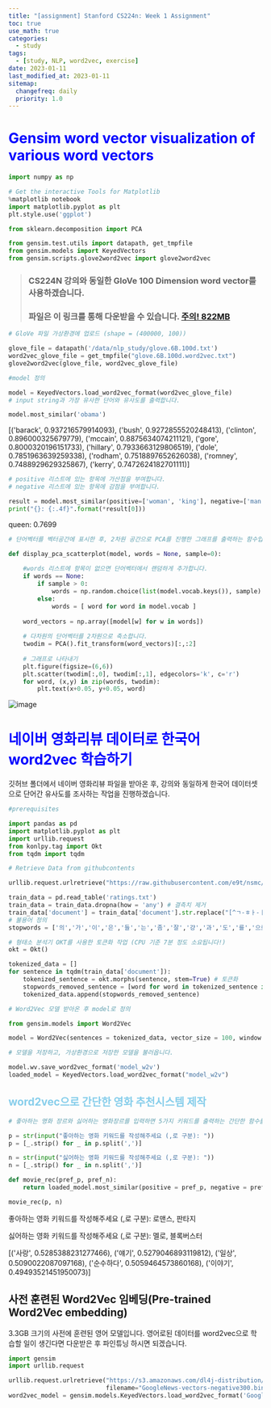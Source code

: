 ```yaml
---
title: "[assignment] Stanford CS224n: Week 1 Assignment"
toc: true
use_math: true
categories:
  - study
tags:
  - [study, NLP, word2vec, exercise]
date: 2023-01-11
last_modified_at: 2023-01-11
sitemap:
  changefreq: daily
  priority: 1.0
---
```


# <span style = "color : blue"> Gensim word vector visualization of various word vectors </span>

```python
import numpy as np

# Get the interactive Tools for Matplotlib
%matplotlib notebook
import matplotlib.pyplot as plt
plt.style.use('ggplot')

from sklearn.decomposition import PCA

from gensim.test.utils import datapath, get_tmpfile
from gensim.models import KeyedVectors
from gensim.scripts.glove2word2vec import glove2word2vec
```

> ### CS224N 강의와 동일한 GloVe 100 Dimension word vector를 사용하겠습니다. <br>
> ### 파일은 이 링크를 통해 다운받을 수 있습니다. [주의! 822MB](https://nlp.stanford.edu/data/glove.6B.zip)

```python
# GloVe 파일 가상환경에 업로드 (shape = (400000, 100))

glove_file = datapath('/data/nlp_study/glove.6B.100d.txt')
word2vec_glove_file = get_tmpfile("glove.6B.100d.word2vec.txt")
glove2word2vec(glove_file, word2vec_glove_file)
```

```python
#model 정의

model = KeyedVectors.load_word2vec_format(word2vec_glove_file)
# input string과 가장 유사한 단어와 유사도를 출력합니다.

model.most_similar('obama')
```

[('barack', 0.937216579914093),
 ('bush', 0.9272855520248413),
 ('clinton', 0.896000325679779),
 ('mccain', 0.8875634074211121),
 ('gore', 0.8000320196151733),
 ('hillary', 0.7933663129806519),
 ('dole', 0.7851963639259338),
 ('rodham', 0.7518897652626038),
 ('romney', 0.7488929629325867),
 ('kerry', 0.7472624182701111)]
 
 ```python
# positive 리스트에 있는 항목에 가산점을 부여합니다.
# negative 리스트에 있는 항목에 감점을 부여합니다.

result = model.most_similar(positive=['woman', 'king'], negative=['man'])
print("{}: {:.4f}".format(*result[0]))
```
queen: 0.7699

```python
# 단어벡터를 벡터공간에 표시한 후, 2차원 공간으로 PCA를 진행한 그래프를 출력하는 함수입니다.

def display_pca_scatterplot(model, words = None, sample=0):
    
    #words 리스트에 항목이 없으면 단어벡터에서 랜덤하게 추가합니다.
    if words == None:
        if sample > 0:
            words = np.random.choice(list(model.vocab.keys()), sample)
        else:
            words = [ word for word in model.vocab ]
        
    word_vectors = np.array([model[w] for w in words])
    
    # 다차원의 단어벡터를 2차원으로 축소합니다.
    twodim = PCA().fit_transform(word_vectors)[:,:2]
    
    # 그래프로 나타내기
    plt.figure(figsize=(6,6))
    plt.scatter(twodim[:,0], twodim[:,1], edgecolors='k', c='r')
    for word, (x,y) in zip(words, twodim):
        plt.text(x+0.05, y+0.05, word)
```

![image](https://user-images.githubusercontent.com/121621858/211794868-438717f9-e592-4a52-b810-1c3c0affb198.png)

# <span style = "color : blue"> 네이버 영화리뷰 데이터로 한국어 word2vec 학습하기 </span>

깃허브 폴더에서 네이버 영화리뷰 파일을 받아온 후, 강의와 동일하게 한국어 데이터셋으로 단어간 유사도를 조사하는 작업을 진행하겠습니다.

```python
#prerequisites

import pandas as pd
import matplotlib.pyplot as plt
import urllib.request
from konlpy.tag import Okt
from tqdm import tqdm

# Retrieve Data from githubcontents

urllib.request.urlretrieve("https://raw.githubusercontent.com/e9t/nsmc/master/ratings.txt", filename="ratings.txt")

train_data = pd.read_table('ratings.txt')
train_data = train_data.dropna(how = 'any') # 결측치 제거
train_data['document'] = train_data['document'].str.replace("[^ㄱ-ㅎㅏ-ㅣ가-힣 ]","") # 한글이 아닌 단어들을 정규 표현식을 통해 제거합니다.
# 불용어 정의
stopwords = ['의','가','이','은','들','는','좀','잘','걍','과','도','를','으로','자','에','와','한','하다']

# 형태소 분석기 OKT를 사용한 토큰화 작업 (CPU 기준 7분 정도 소요됩니다!)
okt = Okt()

tokenized_data = []
for sentence in tqdm(train_data['document']):
    tokenized_sentence = okt.morphs(sentence, stem=True) # 토큰화
    stopwords_removed_sentence = [word for word in tokenized_sentence if not word in stopwords] # 불용어 제거
    tokenized_data.append(stopwords_removed_sentence)
```

```python
# Word2Vec 모델 받아온 후 model로 정의

from gensim.models import Word2Vec

model = Word2Vec(sentences = tokenized_data, vector_size = 100, window = 5, min_count = 5, workers = 4, sg = 0)

# 모델을 저장하고, 가상환경으로 저장한 모델을 불러옵니다.

model.wv.save_word2vec_format('model_w2v')
loaded_model = KeyedVectors.load_word2vec_format("model_w2v")
```

## <span style = "color : skyblue"> word2vec으로 간단한 영화 추천시스템 제작 </span>

```python
# 좋아하는 영화 장르와 싫어하는 영화장르를 입력하면 5가지 키워드를 출력하는 간단한 함수를 만들어보았습니다.

p = str(input("좋아하는 영화 키워드를 작성해주세요 (,로 구분): "))
p = [_.strip() for _ in p.split(',')]

n = str(input("싫어하는 영화 키워드를 작성해주세요 (,로 구분): "))
n = [_.strip() for _ in n.split(',')]

def movie_rec(pref_p, pref_n):
    return loaded_model.most_similar(positive = pref_p, negative = pref_n, topn = 5)

movie_rec(p, n)
```

좋아하는 영화 키워드를 작성해주세요 (,로 구분): 로맨스, 판타지

싫어하는 영화 키워드를 작성해주세요 (,로 구분): 멜로, 블록버스터

[('사랑', 0.5285388231277466),
 ('얘기', 0.5279046893119812),
 ('일상', 0.5090022087097168),
 ('순수하다', 0.5059464573860168),
 ('이야기', 0.49493521451950073)]
 
 ## 사전 훈련된 Word2Vec 임베딩(Pre-trained Word2Vec embedding)

3.3GB 크기의 사전에 훈련된 영어 모델입니다. 영어로된 데이터를 word2vec으로 학습할 일이 생긴다면 다운받은 후 파인튜닝 하시면 되겠습니다.

```python
import gensim
import urllib.request

urllib.request.urlretrieve("https://s3.amazonaws.com/dl4j-distribution/GoogleNews-vectors-negative300.bin.gz", \
                           filename="GoogleNews-vectors-negative300.bin.gz")
word2vec_model = gensim.models.KeyedVectors.load_word2vec_format('GoogleNews-vectors-negative300.bin.gz', binary=True)
```

